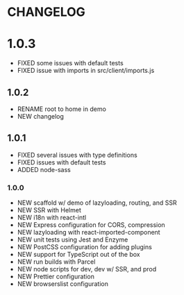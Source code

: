 # CHANGELOG

# 1.0.3

- FIXED some issues with default tests
- FIXED issue with imports in src/client/imports.js

## 1.0.2

- RENAME root to home in demo
- NEW changelog

## 1.0.1

- FIXED several issues with type definitions
- FIXED issues with default tests
- ADDED node-sass

### 1.0.0

- NEW scaffold w/ demo of lazyloading, routing, and SSR
- NEW SSR with Helmet
- NEW i18n with react-intl
- NEW Express configuration for CORS, compression
- NEW lazyloading with react-imported-component
- NEW unit tests using Jest and Enzyme
- NEW PostCSS configuration for adding plugins
- NEW support for TypeScript out of the box
- NEW run builds with Parcel
- NEW node scripts for dev, dev w/ SSR, and prod
- NEW Prettier configuration
- NEW browserslist configuration
